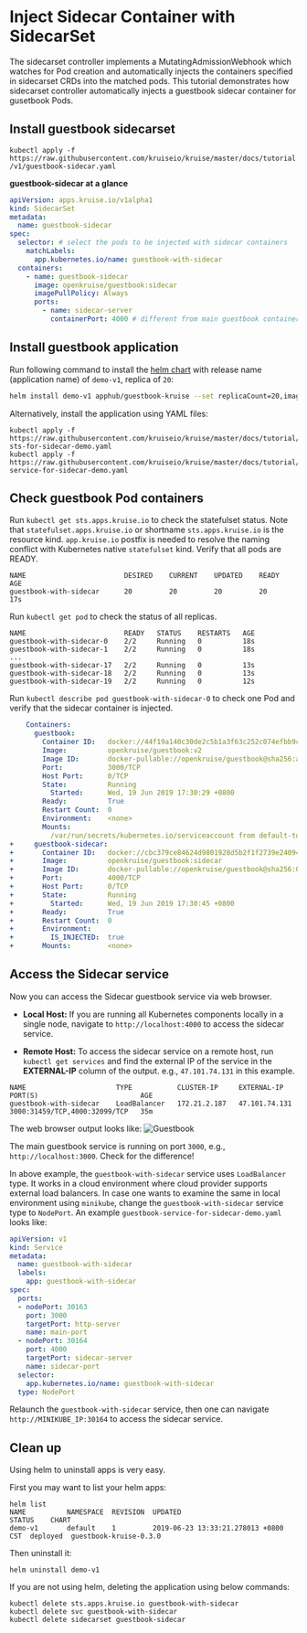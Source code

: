 # Inject Sidecar Container with SidecarSet

The sidecarset controller implements a MutatingAdmissionWebhook which watches for Pod creation and automatically injects the containers specified in sidecarset CRDs
into the matched pods. This tutorial demonstrates how sidecarset controller automatically injects a guestbook sidecar container for gusetbook Pods.

## Install guestbook sidecarset

`kubectl apply -f https://raw.githubusercontent.com/kruiseio/kruise/master/docs/tutorial/v1/guestbook-sidecar.yaml`

**guestbook-sidecar at a glance**

```yaml
apiVersion: apps.kruise.io/v1alpha1
kind: SidecarSet
metadata:
  name: guestbook-sidecar
spec:
  selector: # select the pods to be injected with sidecar containers
    matchLabels:
      app.kubernetes.io/name: guestbook-with-sidecar
  containers:
    - name: guestbook-sidecar
      image: openkruise/guestbook:sidecar
      imagePullPolicy: Always
      ports:
        - name: sidecar-server
          containerPort: 4000 # different from main guestbook containerPort which is 3000

```

## Install guestbook application

Run following command to install the [helm chart](https://github.com/cloudnativeapp/workshop/tree/master/kubecon2019china/charts/guestbook-kruise) with release
name (application name) of `demo-v1`, replica of `20`:

```bash
helm install demo-v1 apphub/guestbook-kruise --set replicaCount=20,image.repository=openkruise/guestbook,image.tag=v2
```

Alternatively, install the application using YAML files:

```
kubectl apply -f https://raw.githubusercontent.com/kruiseio/kruise/master/docs/tutorial/v1/guestbook-sts-for-sidecar-demo.yaml
kubectl apply -f https://raw.githubusercontent.com/kruiseio/kruise/master/docs/tutorial/v1/guestbook-service-for-sidecar-demo.yaml
```

## Check guestbook Pod containers

Run `kubectl get sts.apps.kruise.io` to check the statefulset status.
Note that `statefulset.apps.kruise.io` or shortname `sts.apps.kruise.io` is the resource kind.
`app.kruise.io` postfix is needed to resolve the naming conflict with Kubernetes native `statefulset` kind.
Verify that all pods are READY.

```
NAME                        DESIRED    CURRENT    UPDATED    READY    AGE
guestbook-with-sidecar      20         20         20         20       17s
```

Run `kubectl get pod` to check the status of all replicas.

```
NAME                        READY   STATUS    RESTARTS   AGE
guestbook-with-sidecar-0    2/2     Running   0          18s
guestbook-with-sidecar-1    2/2     Running   0          18s
...
guestbook-with-sidecar-17   2/2     Running   0          13s
guestbook-with-sidecar-18   2/2     Running   0          13s
guestbook-with-sidecar-19   2/2     Running   0          12s
```

Run `kubectl describe pod guestbook-with-sidecar-0` to check one Pod and verify that the sidecar container is injected.

```yaml
    Containers:
      guestbook:
        Container ID:   docker://44f19a140c30de2c5b1a3f63c252c074efbb9c1b5eb7893ee7134461466b35c8
        Image:          openkruise/guestbook:v2
        Image ID:       docker-pullable://openkruise/guestbook@sha256:a5b6e5462982ca795fa9c7ddc378ea5b24a31e5d57eb806095526f7b21384dbd
        Port:           3000/TCP
        Host Port:      0/TCP
        State:          Running
          Started:      Wed, 19 Jun 2019 17:30:29 +0800
        Ready:          True
        Restart Count:  0
        Environment:    <none>
        Mounts:
          /var/run/secrets/kubernetes.io/serviceaccount from default-token-k5qpw (ro)
+     guestbook-sidecar:
+       Container ID:   docker://cbc379ce84624d9801928d5b2f1f2739e24094b440c55d62f7e0892eb31b0719
+       Image:          openkruise/guestbook:sidecar
+       Image ID:       docker-pullable://openkruise/guestbook@sha256:016eddf673cc7afc5da2fa96b5148161b521cff20583fb1d0c3aa44e6ac75272
+       Port:           4000/TCP
+       Host Port:      0/TCP
+       State:          Running
+         Started:      Wed, 19 Jun 2019 17:30:45 +0800
+       Ready:          True
+       Restart Count:  0
+       Environment:
+         IS_INJECTED:  true
+       Mounts:         <none>
```

## Access the Sidecar service

Now you can access the Sidecar guestbook service via web browser.

* **Local Host:**
    If you are running all Kubernetes components locally in a single node, navigate to `http://localhost:4000` to access the sidecar service.

* **Remote Host:**
    To access the sidecar service on a remote host, run `kubectl get services` and find the external IP of the service in the **EXTERNAL-IP** column of the output.
    e.g., `47.101.74.131` in this example.

```
NAME                      TYPE           CLUSTER-IP     EXTERNAL-IP     PORT(S)                         AGE
guestbook-with-sidecar    LoadBalancer   172.21.2.187   47.101.74.131   3000:31459/TCP,4000:32099/TCP   35m
```

The web browser output looks like:
![Guestbook](./v1/guestbook-sidecar.jpg)

The main guestbook service is running on port `3000`, e.g., `http://localhost:3000`. Check for the difference!

In above example, the `guestbook-with-sidecar` service uses `LoadBalancer` type. It works in a cloud environment where cloud provider supports external load balancers.
In case one wants to examine the same in local environment using `minikube`, change the `guestbook-with-sidecar` service type to `NodePort`.
An example `guestbook-service-for-sidecar-demo.yaml` looks like:
```yaml
apiVersion: v1
kind: Service
metadata:
  name: guestbook-with-sidecar
  labels:
    app: guestbook-with-sidecar
spec:
  ports:
  - nodePort: 30163
    port: 3000
    targetPort: http-server
    name: main-port
  - nodePort: 30164
    port: 4000
    targetPort: sidecar-server
    name: sidecar-port
  selector:
    app.kubernetes.io/name: guestbook-with-sidecar
  type: NodePort
```
Relaunch the `guestbook-with-sidecar` service, then one can navigate `http://MINIKUBE_IP:30164` to access the sidecar service.

## Clean up

Using helm to uninstall apps is very easy.

First you may want to list your helm apps:

```
helm list
NAME          NAMESPACE  REVISION  UPDATED                               STATUS    CHART
demo-v1       default    1         2019-06-23 13:33:21.278013 +0800 CST  deployed  guestbook-kruise-0.3.0
```

Then uninstall it:

```
helm uninstall demo-v1
```

If you are not using helm, deleting the application using below commands:

```
kubectl delete sts.apps.kruise.io guestbook-with-sidecar
kubectl delete svc guestbook-with-sidecar
kubectl delete sidecarset guestbook-sidecar
```
